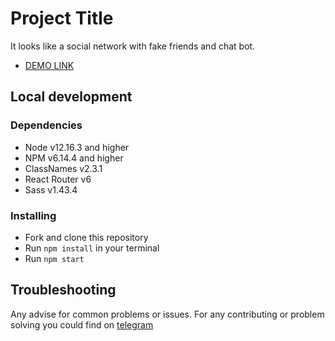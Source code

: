 # Project Title

It looks like a social network with fake friends and chat bot.

- [DEMO LINK](https://vladsaen.github.io/Friendbook/)

## Local development

### Dependencies

- Node v12.16.3 and higher
- NPM v6.14.4 and higher
- ClassNames v2.3.1
- React Router v6
- Sass v1.43.4

### Installing

- Fork and clone this repository
- Run `npm install` in your terminal
- Run `npm start`

## Troubleshooting

Any advise for common problems or issues.
For any contributing or problem solving you could find on [telegram](https://t.me/vladsaen)
